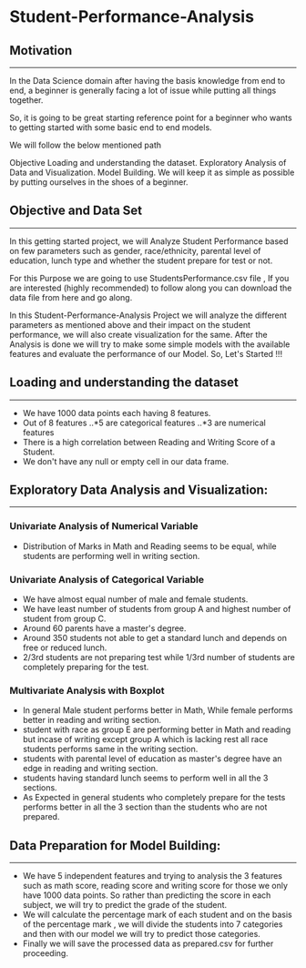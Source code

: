 # Student-Performance-Analysis

## Motivation
***
In the Data Science domain after having the basis knowledge from end to end, a beginner is generally facing a lot of issue while putting all things together.

So, it is going to be great starting reference point for a beginner who wants to getting started with some basic end to end models.

We will follow the below mentioned path 

Objective
Loading and understanding the dataset. 
Exploratory Analysis of Data and Visualization.
Model Building.
We will keep it as simple as possible by putting ourselves in the shoes of a beginner.


## Objective and Data Set
***
In this getting started project, we will Analyze Student Performance based on few parameters such as gender, race/ethnicity, parental level of education, lunch type and whether the student prepare for test or not.

For this Purpose we are going to use StudentsPerformance.csv file , If you are interested (highly recommended) to follow along you can download the data file from here and go along.

In this Student-Performance-Analysis Project we will analyze the different parameters as mentioned above and their impact on the student performance, we will also create visualization for the same.
After the Analysis is done we will try to make some simple models with the available features and evaluate the performance of our Model.
So, Let's Started !!!


## Loading and understanding the dataset
***
* We have 1000 data points each having 8 features.
* Out of 8 features 
..*5 are categorical features
..*3 are numerical features
* There is a high correlation between Reading and Writing Score of a Student.
* We don't have any null or empty cell in our data frame.

## Exploratory Data Analysis and Visualization:
***
### Univariate Analysis of Numerical Variable
* Distribution of Marks in Math and Reading seems to be equal, while students are performing well in writing section.

### Univariate Analysis of Categorical Variable
* We have almost equal number of male and female students.
* We have least number of students from group A and highest number of student from group C.
* Around 60 parents have a master's degree.
* Around 350 students not able to get a standard lunch and depends on free or reduced lunch.
* 2/3rd students are not preparing test while 1/3rd number of students are completely preparing for the test.

### Multivariate Analysis with Boxplot
* In general Male student performs better in Math, While female performs better in reading and writing section.
* student with race as group E are performing better in Math and reading but incase of writing except group A which is lacking rest all race students performs same in the writing section.
* students with parental level of education as master's degree have an edge in reading and writing section.
* students having standard lunch seems to perform well in all the 3 sections.
* As Expected in general students who completely prepare for the tests performs better in all the 3 section than the students who are not prepared.

## Data Preparation for Model Building:
***
* We have 5 independent features and trying to analysis the 3 features such as math score, reading score and writing score for those we only have 1000 data points. So rather than predicting the score in each subject, we will try to predict the grade of the student.
* We will calculate the percentage mark of each student and on the basis of the percentage mark , we will divide the students into 7 categories and then with our model we will try to predict those categories.
* Finally we will save the processed data as prepared.csv for further proceeding.
